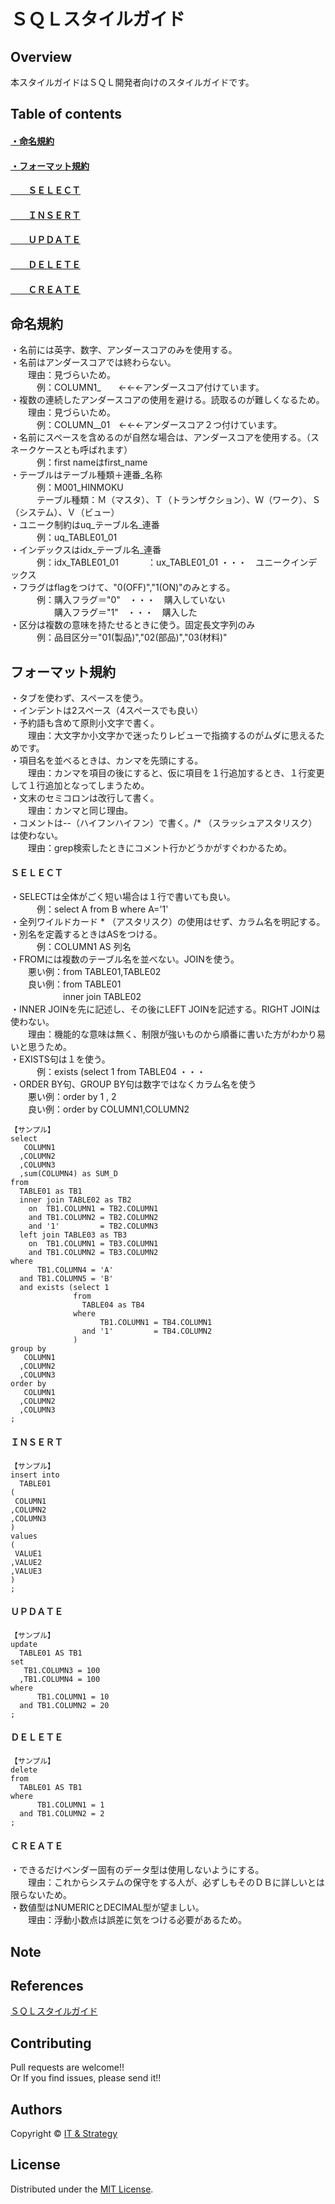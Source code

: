 ＳＱＬスタイルガイド
======================

## Overview  
本スタイルガイドはＳＱＬ開発者向けのスタイルガイドです。


## Table of contents
#### [・命名規約](#命名規約-1)
#### [・フォーマット規約](#フォーマット規約-1)  
#### [　　ＳＥＬＥＣＴ](#ＳＥＬＥＣＴ-1)  
#### [　　ＩＮＳＥＲＴ](#ＩＮＳＥＲＴ-1)  
#### [　　ＵＰＤＡＴＥ](#ＵＰＤＡＴＥ-1)  
#### [　　ＤＥＬＥＴＥ](#ＤＥＬＥＴＥ-1)  
#### [　　ＣＲＥＡＴＥ](#ＣＲＥＡＴＥ-1)  

## 命名規約
・名前には英字、数字、アンダースコアのみを使用する。  
・名前はアンダースコアでは終わらない。  
　　理由：見づらいため。  
　　　例：COLUMN1_　　←←←アンダースコア付けています。  
・複数の連続したアンダースコアの使用を避ける。読取るのが難しくなるため。  
　　理由：見づらいため。  
　　　例：COLUMN__01　←←←アンダースコア２つ付けています。   
・名前にスペースを含めるのが自然な場合は、アンダースコアを使用する。（スネークケースとも呼ばれます）  
　　　例：first nameはfirst_name  
・テーブルはテーブル種類＋連番_名称  
　　　例：M001_HINMOKU  
   　　　テーブル種類：Ｍ（マスタ）、Ｔ（トランザクション）、Ｗ（ワーク）、Ｓ（システム）、Ｖ（ビュー）  
・ユニーク制約はuq_テーブル名_連番  
　　　例：uq_TABLE01_01  
・インデックスはidx_テーブル名_連番  
　　　例：idx_TABLE01_01
  　　　：ux_TABLE01_01  ・・・　ユニークインデックス  
・フラグはflagをつけて、"0(OFF)","1(ON)"のみとする。   
　　　例：購入フラグ＝"0"　・・・　購入していない  
　　　　　購入フラグ＝"1"　・・・　購入した  
・区分は複数の意味を持たせるときに使う。固定長文字列のみ  
　　　例：品目区分＝"01(製品)","02(部品)","03(材料)"  

## フォーマット規約
・タブを使わず、スペースを使う。  
・インデントは2スペース（4スペースでも良い）  
・予約語も含めて原則小文字で書く。  
　　理由：大文字か小文字かで迷ったりレビューで指摘するのがムダに思えるためです。  
・項目名を並べるときは、カンマを先頭にする。  
　　理由：カンマを項目の後にすると、仮に項目を１行追加するとき、１行変更して１行追加となってしまうため。  
・文末のセミコロンは改行して書く。  
　　理由：カンマと同じ理由。  
・コメントは--（ハイフンハイフン）で書く。/* （スラッシュアスタリスク）は使わない。  
　　理由：grep検索したときにコメント行かどうかがすぐわかるため。  

#### ＳＥＬＥＣＴ
・SELECTは全体がごく短い場合は１行で書いても良い。  
　　　例：select A from B where A='1'  
・全列ワイルドカード * （アスタリスク）の使用はせず、カラム名を明記する。  
・別名を定義するときはASをつける。  
　　　例：COLUMN1 AS 列名  
・FROMには複数のテーブル名を並べない。JOINを使う。  
　　悪い例：from TABLE01,TABLE02  
　　良い例：from TABLE01  
　　　　　　inner join TABLE02  
・INNER JOINを先に記述し、その後にLEFT JOINを記述する。RIGHT JOINは使わない。  
　　理由：機能的な意味は無く、制限が強いものから順番に書いた方がわかり易いと思うため。  
・EXISTS句は１を使う。  
　　　例：exists (select 1 from TABLE04 ・・・  
・ORDER BY句、GROUP BY句は数字ではなくカラム名を使う  
　　悪い例：order by 1 , 2  
　　良い例：order by COLUMN1,COLUMN2  

    【サンプル】
    select
       COLUMN1
      ,COLUMN2
      ,COLUMN3
      ,sum(COLUMN4) as SUM_D
    from
      TABLE01 as TB1
      inner join TABLE02 as TB2
        on  TB1.COLUMN1 = TB2.COLUMN1
        and TB1.COLUMN2 = TB2.COLUMN2
        and '1'         = TB2.COLUMN3
      left join TABLE03 as TB3
        on  TB1.COLUMN1 = TB3.COLUMN1
        and TB1.COLUMN2 = TB3.COLUMN2
    where
          TB1.COLUMN4 = 'A'
      and TB1.COLUMN5 = 'B'
      and exists (select 1
                  from 
                    TABLE04 as TB4
                  where
                        TB1.COLUMN1 = TB4.COLUMN1
                    and '1'         = TB4.COLUMN2
                  )
    group by
       COLUMN1
      ,COLUMN2 
      ,COLUMN3
    order by
       COLUMN1
      ,COLUMN2
      ,COLUMN3
    ;


#### ＩＮＳＥＲＴ
    【サンプル】
    insert into
      TABLE01
    (
     COLUMN1
    ,COLUMN2
    ,COLUMN3
    )
    values
    (
     VALUE1
    ,VALUE2
    ,VALUE3
    )
    ;


#### ＵＰＤＡＴＥ 
    【サンプル】
    update
      TABLE01 AS TB1
    set
       TB1.COLUMN3 = 100
      ,TB1.COLUMN4 = 100
    where
          TB1.COLUMN1 = 10
      and TB1.COLUMN2 = 20
    ;


#### ＤＥＬＥＴＥ
    【サンプル】
    delete
    from
      TABLE01 AS TB1
    where
          TB1.COLUMN1 = 1
      and TB1.COLUMN2 = 2
    ;


#### ＣＲＥＡＴＥ
・できるだけベンダー固有のデータ型は使用しないようにする。  
　　理由：これからシステムの保守をする人が、必ずしもそのＤＢに詳しいとは限らないため。    
・数値型はNUMERICとDECIMAL型が望ましい。  
　　理由：浮動小数点は誤差に気をつける必要があるため。  


Note
-------

References
-------
[ＳＱＬスタイルガイド](https://www.sqlstyle.guide/ja/)  


Contributing
-------
Pull requests are welcome!!  
Or If you find issues, please send it!!

Authors
----------
Copyright &copy; [IT & Strategy](http://suzukitakashi.net/)  
  
License
----------
Distributed under the [MIT License][mit].
 
[MIT]: http://www.opensource.org/licenses/mit-license.php



